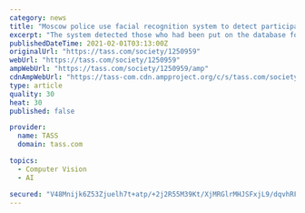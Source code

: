 ```yaml
---
category: news
title: "Moscow police use facial recognition system to detect participants in unauthorized rally"
excerpt: "The system detected those who had been put on the database for their repeated participation in unauthorized events"
publishedDateTime: 2021-02-01T03:13:00Z
originalUrl: "https://tass.com/society/1250959"
webUrl: "https://tass.com/society/1250959"
ampWebUrl: "https://tass.com/society/1250959/amp"
cdnAmpWebUrl: "https://tass-com.cdn.ampproject.org/c/s/tass.com/society/1250959/amp"
type: article
quality: 30
heat: 30
published: false

provider:
  name: TASS
  domain: tass.com

topics:
  - Computer Vision
  - AI

secured: "V48Mnijk6Z53Zjuelh7t+atp/+2j2R55M39Kt/XjMRGlrMHJSFxjL9/dqvhRFAoRXMBiTbsLRINBcEiY+GZivDMhuueR4XB7R0Rlzup5gbXR/2Q6uNiH71sYtcxNJRLHGPtnLzvuWrJPx1go1xjr/mqv4ZcVrBkaVCW4qnxw+WsA+pEnUnfb/Z2RYul7TFQTHpv2D9XXqhqD74BFY0fITWYPga/RgTbyDh5Nltg7M/52U5t8jRwnjdfHf/CFdnEW7rzGtVUkNajcrJCf4PJseGdKNIq/F7XrZK7bLqcqEmXX6ASvk1LE8ehwnBAE8Xb/LJouH7/DPU6TNBnZl63/Aj8Ej46BpU3BmI3kIcqO5/s=;jerK8KwgN+yTx1mvpE67fA=="
---
```


